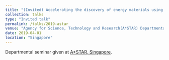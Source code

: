 ```yaml
---
title: "(Invited) Accelerating the discovery of energy materials using first-principles machine learning"
collection: talks
type: "Invited talk"
permalink: /talks/2019-astar
venue: "Agency for Science, Technology and Research(A*STAR) Departmental Seminar"
date: 2019-04-01
location: "Singapore"
---
```


Departmental seminar given at [A*STAR, Singapore](https://www.a-star.edu.sg/).